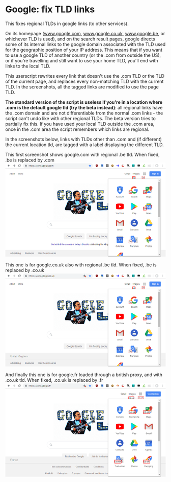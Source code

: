 # Google: fix TLD links
This fixes regional TLDs in google links (to other services).

On its homepage (www.google.com, www.google.co.uk, www.google.be, or whichever TLD is used), and on the search result pages, google directs some of its internal links to the google domain associated with the TLD used for the geographic position of your IP address. This means that if you want to use a google TLD of another country (or the .com from outside the US), or if you're travelling and still want to use your home TLD, you'll end with links to the local TLD.

This userscript rewrites every link that doesn't use the .com TLD or the TLD of the current page, and replaces every non-matching TLD with the current TLD. In the screenshots, all the tagged links are modified to use the page TLD.

**The standard version of the script is useless if you're in a location where .com is the default google tld (try the beta instead)**: all regional links have the .com domain and are not differentiable from the normal .com links - the script can't undo like with other regional TLDs.
The beta version tries to partially fix this. If you have used your local TLD outside the .com area, once in the .com area the script remembers which links are regional.

In the screenshots below, links with TLDs other than .com and (if different) the current location tld, are tagged with a label displaying the different TLD.

This first screenshot shows google.com with regional .be tld.
When fixed, .be is replaced by .com
![](https://raw.githubusercontent.com/Procyon-b/Google-fix-TLD-links/master/screenshots/google%20tld%201.png)


This one is for google.co.uk also with regional .be tld.
When fixed, .be is replaced by .co.uk
![](https://raw.githubusercontent.com/Procyon-b/Google-fix-TLD-links/master/screenshots/google%20tld%202.png)

And finally this one is for google.fr loaded through a british proxy, and with .co.uk tld.
When fixed, .co.uk is replaced by .fr
![](https://raw.githubusercontent.com/Procyon-b/Google-fix-TLD-links/master/screenshots/google%20tld%203.png)
